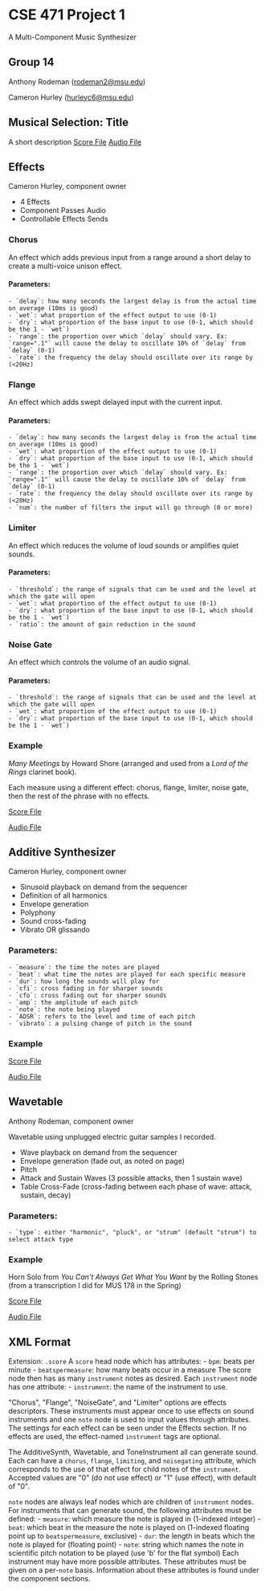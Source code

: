 # CSE 471 Project 1
A Multi-Component Music Synthesizer


## Group 14
Anthony Rodeman (rodeman2@msu.edu)

Cameron Hurley (hurleyc6@msu.edu)

## Musical Selection: Title
A short description
[Score File](music-selection.score)
[Audio File](music-selection.wav)

## Effects
Cameron Hurley, component owner
- 4 Effects
- Component Passes Audio
- Controllable Effects Sends

### Chorus
An effect which adds previous input from a range around a short delay to create a multi-voice unison effect. 
#### Parameters:
	- `delay`: how many seconds the largest delay is from the actual time on average (10ms is good)
	- `wet`: what proportion of the effect output to use (0-1)
	- `dry`: what proportion of the base input to use (0-1, which should be the 1 - `wet`)
	- `range`: the proportion over which `delay` should vary. Ex: `range=".1"` will cause the delay to oscillate 10% of `delay` from `delay` (0-1)
	- `rate`: the frequency the delay should oscillate over its range by (<20Hz)

### Flange
An effect which adds swept delayed input with the current input.
#### Parameters:
	- `delay`: how many seconds the largest delay is from the actual time on average (10ms is good)
	- `wet`: what proportion of the effect output to use (0-1)
	- `dry`: what proportion of the base input to use (0-1, which should be the 1 - `wet`)
	- `range`: the proportion over which `delay` should vary. Ex: `range=".1"` will cause the delay to oscillate 10% of `delay` from `delay` (0-1)
	- `rate`: the frequency the delay should oscillate over its range by (<20Hz)
	- `num`: the number of filters the input will go through (0 or more)

### Limiter
An effect which reduces the volume of loud sounds or amplifies quiet sounds.

#### Parameters:
	- `threshold`: the range of signals that can be used and the level at which the gate will open
	- `wet`: what proportion of the effect output to use (0-1)
	- `dry`: what proportion of the base input to use (0-1, which should be the 1 - `wet`)
	- `ratio`: the amount of gain reduction in the sound
	
### Noise Gate
An effect which controls the volume of an audio signal.

#### Parameters:
	- `threshold`: the range of signals that can be used and the level at which the gate will open
	- `wet`: what proportion of the effect output to use (0-1)
	- `dry`: what proportion of the base input to use (0-1, which should be the 1 - `wet`)

### Example
*Many Meetings* by Howard Shore (arranged and used from a *Lord of the Rings* clarinet book).

Each measure using a different effect: chorus, flange, limiter, noise gate, then the rest of the phrase with no effects.

[Score File](effects-example.score)

[Audio File](effects-example.wav)

## Additive Synthesizer
Cameron Hurley, component owner
- Sinusoid playback on demand from the sequencer
- Definition of all harmonics
- Envelope generation
- Polyphony
- Sound cross-fading
- Vibrato OR glissando

### Parameters:
	- `measure`: the time the notes are played
	- `beat`: what time the notes are played for each specific measure
	- `dur`: how long the sounds will play for
	- `cfi`: cross fading in for sharper sounds
	- `cfo`: cross fading out for sharper sounds
	- `amp`: the amplitude of each pitch
	- `note`: the note being played
	- `ADSR`: refers to the level and time of each pitch
	- `vibrato`: a pulsing change of pitch in the sound

### Example
[Score File](additive-synthesizer.score)

[Audio File](additive-sythesizer.wav)

## Wavetable
Anthony Rodeman, component owner

Wavetable using unplugged electric guitar samples I recorded.

- Wave playback on demand from the sequencer
- Envelope generation (fade out, as noted on page)
- Pitch
- Attack and Sustain Waves (3 possible attacks, then 1 sustain wave)
- Table Cross-Fade (cross-fading between each phase of wave: attack, sustain, decay)

### Parameters:
	- `type`: either "harmonic", "pluck", or "strum" (default "strum") to select attack type

### Example
Horn Solo from *You Can't Always Get What You Want* by the Rolling Stones (from a transcription I did for MUS 178 in the Spring)

[Score File](wavetable-example.score)

[Audio File](wavetable-example.wav)


## XML Format
Extension: `.score`
A `score` head node which has attributes:
	- `bpm`: beats per minute
	- `beatspermeasure`: how many beats occur in a measure
The score node then has as many `instrument` notes as desired. Each `instrument` node has one attribute:
	- `instrument`: the name of the instrument to use.

"Chorus", "Flange", "NoiseGate", and "Limiter" options are effects descriptors. 
These instruments must appear once to use effects on sound instruments and one `note` node is used to input values through attributes. 
The settings for each effect can be seen under the Effects section. If no effects are used, the effect-named `instrument` tags are optional.

The AdditiveSynth, Wavetable, and ToneInstrument all can generate sound. Each can have a `chorus`, `flange`, `limiting`, and `noisegating` attribute, which corresponds to the use of that effect for child notes of the `instrument`. Accepted values are "0" (do not use effect) or "1" (use effect), with default of "0".

`note` nodes are always leaf nodes which are children of `instrument` nodes. For instruments that can generate sound, the following attributes must be defined:
	- `measure`: which measure the note is played in (1-indexed integer)
	- `beat`: which beat in the measure the note is played on (1-indexed floating point up to `beatspermeasure`, exclusive)
	- `dur`: the length in beats which the note is played for (floating point)
	- `note`: string which names the note in scientific pitch notation to be played (use 'b' for the flat symbol)
Each instrument may have more possible attributes. These attributes must be given on a per-`note` basis. Information about these attributes is found under the component sections.